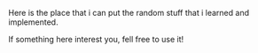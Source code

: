 Here is the place that i can put the random stuff that i learned and implemented.

If something here interest you, fell free to use it!